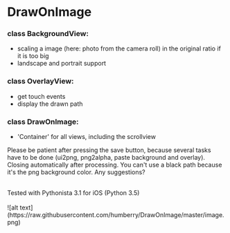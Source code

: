 # DrawOnImage

### class BackgroundView:
- scaling a image (here: photo from the camera roll) in the original ratio if it is too big
- landscape and portrait support

### class OverlayView:
- get touch events
- display the drawn path

### class DrawOnImage:
- 'Container' for all views, including the scrollview   
   
   
   
Please be patient after pressing the save button, because several tasks have to be done (ui2png, png2alpha, paste background and overlay). Closing automatically after processing.
You can't use a black path because it's the png background color. Any suggestions?

<br />
Tested with Pythonista 3.1 for iOS (Python 3.5)<br />
<br />
![alt text](https://raw.githubusercontent.com/humberry/DrawOnImage/master/image.png)
